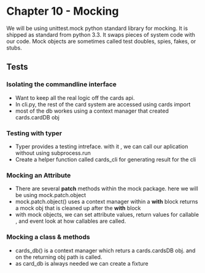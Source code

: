 # Chapter 10 - Mocking

We will be using unittest.mock python standard library for mocking. It is shipped as standard from python 3.3. It swaps pieces of system code with our code. Mock objects are sometimes called test doubles, spies, fakes, or stubs. 

## Tests

### Isolating the commandline interface

* Want to keep all the real logic off the cards api.
* In cli.py, the rest of the card system are accessed using cards import
* most of the db workes using a context manager that created cards.cardDB obj

### Testing with typer

* Typer provides a testing intreface. with it , we can call our aplication without using subprocess.run
* Create a helper function called cards_cli for generating result for the cli

### Mocking an Attribute

* There are several **patch** methods within the mock package. here we will be using mock.patch.object
* mock.patch.object() uses a context manager within a **with** block returns a mock obj that is cleaned up after the **with** block
* with mock objects, we can set attribute values, return values for callable , and event look at how callables are called.

### Mocking a class & methods

* cards_db() is a context manager which returs a cards.cardsDB obj. and on the returning obj path is called.
* as card_db is always needed we can create a fixture
